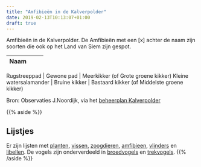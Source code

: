 ```yaml
---
title: "Amfibieën in de Kalverpolder"
date: 2019-02-13T10:13:07+01:00
draft: true
---
```


Amfibieën in de Kalverpolder. De Amfibieën met een [x] achter de naam zijn soorten die ook op het Land van Siem zijn gespot.<!--more-->

Naam    |      |  &nbsp;
--------|------|------

Rugstreeppad | Gewone pad |  Meerkikker (of Grote groene kikker)
Kleine watersalamander |  Bruine kikker | Bastaard kikker (of Middelste groene kikker)

Bron: Observaties J.Noordijk, via het [beheerplan Kalverpolder](https://www.vogelwachtzaanstreek.nl/werkgroepen/docs/beheerplan_kalverpolder.pdf)

{{% aside %}}
## Lijstjes
Er zijn lijsten met [planten](/blog/planten-in-de-kalverpolder/), [vissen](/blog/vissen-in-de-kalverpolder/), 
[zoogdieren](/blog/zoogdieren-in-de-kalverpolder/), [amfibieen](/blog/amfibieen-in-de-kalverpolder/), 
[vlinders](/blog/vlinders-in-de-kalverpolder/) en [libellen](/blog/libellen-in-de-kalverpolder/). 
De vogels zijn onderverdeeld in [broedvogels](/blog/broedvogels-in-de-kalverpolder/) en [trekvogels](/blog/trekvogels-in-de-kalverpolder/).
{{% /aside %}}
